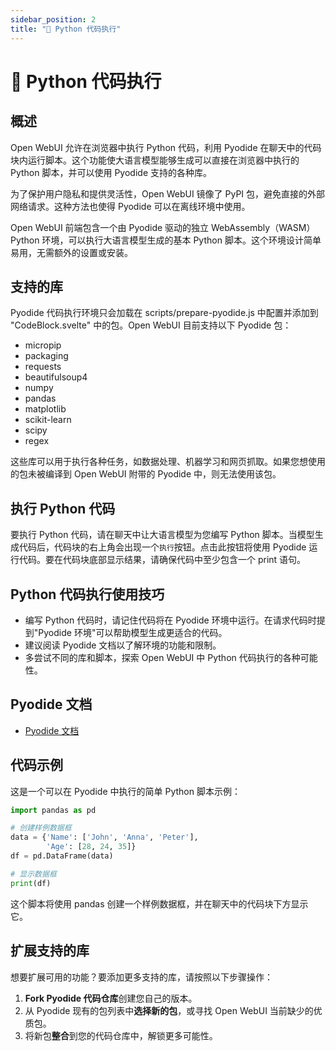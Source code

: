 ```yaml
---
sidebar_position: 2
title: "🐍 Python 代码执行"
---
```


# 🐍 Python 代码执行

## 概述

Open WebUI 允许在浏览器中执行 Python 代码，利用 Pyodide 在聊天中的代码块内运行脚本。这个功能使大语言模型能够生成可以直接在浏览器中执行的 Python 脚本，并可以使用 Pyodide 支持的各种库。

为了保护用户隐私和提供灵活性，Open WebUI 镜像了 PyPI 包，避免直接的外部网络请求。这种方法也使得 Pyodide 可以在离线环境中使用。

Open WebUI 前端包含一个由 Pyodide 驱动的独立 WebAssembly（WASM）Python 环境，可以执行大语言模型生成的基本 Python 脚本。这个环境设计简单易用，无需额外的设置或安装。

## 支持的库

Pyodide 代码执行环境只会加载在 scripts/prepare-pyodide.js 中配置并添加到 "CodeBlock.svelte" 中的包。Open WebUI 目前支持以下 Pyodide 包：

* micropip
* packaging
* requests
* beautifulsoup4
* numpy
* pandas
* matplotlib
* scikit-learn
* scipy
* regex

这些库可以用于执行各种任务，如数据处理、机器学习和网页抓取。如果您想使用的包未被编译到 Open WebUI 附带的 Pyodide 中，则无法使用该包。

## 执行 Python 代码

要执行 Python 代码，请在聊天中让大语言模型为您编写 Python 脚本。当模型生成代码后，代码块的右上角会出现一个`执行`按钮。点击此按钮将使用 Pyodide 运行代码。要在代码块底部显示结果，请确保代码中至少包含一个 print 语句。

## Python 代码执行使用技巧

* 编写 Python 代码时，请记住代码将在 Pyodide 环境中运行。在请求代码时提到"Pyodide 环境"可以帮助模型生成更适合的代码。
* 建议阅读 Pyodide 文档以了解环境的功能和限制。
* 多尝试不同的库和脚本，探索 Open WebUI 中 Python 代码执行的各种可能性。

## Pyodide 文档

* [Pyodide 文档](https://pyodide.org/en/stable/)

## 代码示例

这是一个可以在 Pyodide 中执行的简单 Python 脚本示例：

```python
import pandas as pd

# 创建样例数据框
data = {'Name': ['John', 'Anna', 'Peter'], 
        'Age': [28, 24, 35]}
df = pd.DataFrame(data)

# 显示数据框
print(df)
```

这个脚本将使用 pandas 创建一个样例数据框，并在聊天中的代码块下方显示它。

## 扩展支持的库

想要扩展可用的功能？要添加更多支持的库，请按照以下步骤操作：

1. **Fork Pyodide 代码仓库**创建您自己的版本。
2. 从 Pyodide 现有的包列表中**选择新的包**，或寻找 Open WebUI 当前缺少的优质包。
3. 将新包**整合**到您的代码仓库中，解锁更多可能性。
